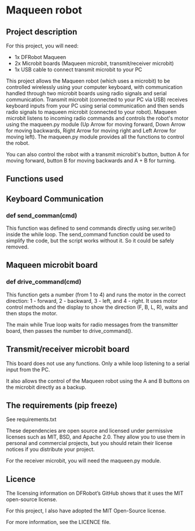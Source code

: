 # Maqueen robot
## Project description

For this project, you will need:
* 1x DFRobot Maqueen
* 2x Microbit boards (Maqueen microbit, transmit/receiver microbit)
* 1x USB cable to connect transmit microbit to your PC

This project allows the Maqueen robot (which uses a microbit) to be controlled wirelessly using your computer keyboard, with communication handled through two microbit boards using radio signals and serial communication. Transmit microbit (connected to your PC via USB) receives keyboard inputs from your PC using serial communication and then sends radio signals to maqueen microbit (connected to your robot). Maqueen microbit listens to incoming radio commands and controls the robot's motor using the maqueen.py module (Up Arrow for moving forward, Down Arrow for moving backwards, Right Arrow for moving right and Left Arrow for moving left). The maqueen.py module provides all the functions to control the robot. 

You can also control the robot with a transmit microbit's button, button A for moving forward, button B for moving backwards and A + B for turning. 

## Functions used
## Keyboard Communication
### def send_comman(cmd) 
This function was defined to send commands directly using ser.write() inside the while loop. The send_command function could be used to simplify the code, but the script works without it. So it could be safely removed. 

## Maqueen microbit board
### def drive_command(cmd)
This function gets a number (from 1 to 4) and runs the motor in the correct direction: 1 - forward, 2 - backward, 3 - left, and 4 - right. It uses motor control methods and the display to show the direction (F, B, L, R), waits and then stops the motor. 

The main while True loop waits for radio messages from the transmitter board, then passes the number to drive_command().

## Transmit/receiver microbit board
This board does not use any functions. Only a while loop listening to a serial input from the PC.

It also allows the control of the Maqueen robot using the A and B buttons on the microbit directly as a backup. 

## The requirements (pip freeze)
See requirements.txt 

These dependencies are open source and licensed under permissive licenses such as MIT, BSD, and Apache 2.0. They allow you to use them in personal and commercial projects, but you should retain their license notices if you distribute your project.

For the receiver microbit, you will need the maqueen.py module.

## Licence
The licensing information on DFRobot’s GitHub shows that it uses the MIT open-source license.

For this project, I also have adopted the MIT Open-Source license.

For more information, see the LICENCE file.

